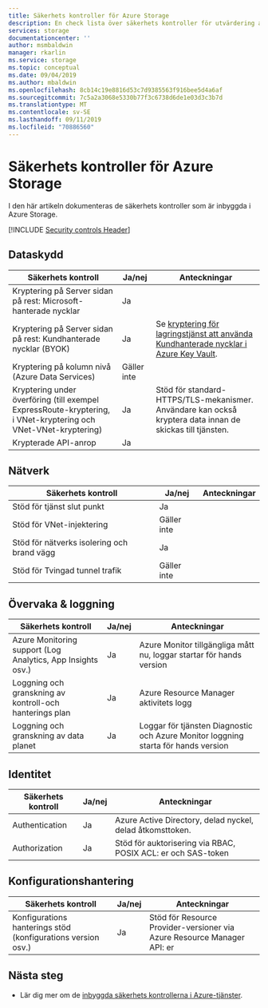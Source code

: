 ```yaml
---
title: Säkerhets kontroller för Azure Storage
description: En check lista över säkerhets kontroller för utvärdering av Azure Storage
services: storage
documentationcenter: ''
author: msmbaldwin
manager: rkarlin
ms.service: storage
ms.topic: conceptual
ms.date: 09/04/2019
ms.author: mbaldwin
ms.openlocfilehash: 8cb14c19e8816d53c7d9385563f916bee5d4a6af
ms.sourcegitcommit: 7c5a2a3068e5330b77f3c6738d6de1e03d3c3b7d
ms.translationtype: MT
ms.contentlocale: sv-SE
ms.lasthandoff: 09/11/2019
ms.locfileid: "70886560"
---
```

# <a name="security-controls-for-azure-storage"></a>Säkerhets kontroller för Azure Storage

I den här artikeln dokumenteras de säkerhets kontroller som är inbyggda i Azure Storage. 

[!INCLUDE [Security controls Header](../../../includes/security-controls-header.md)]

## <a name="data-protection"></a>Dataskydd

| Säkerhets kontroll | Ja/nej | Anteckningar |
|---|---|--|
| Kryptering på Server sidan på rest: Microsoft-hanterade nycklar | Ja |  |
| Kryptering på Server sidan på rest: Kundhanterade nycklar (BYOK) | Ja | Se [kryptering för lagringstjänst att använda Kundhanterade nycklar i Azure Key Vault](storage-service-encryption-customer-managed-keys.md?toc=%2fazure%2fstorage%2fblobs%2ftoc.json).|
| Kryptering på kolumn nivå (Azure Data Services)| Gäller inte |  |
| Kryptering under överföring (till exempel ExpressRoute-kryptering, i VNet-kryptering och VNet-VNet-kryptering)| Ja | Stöd för standard-HTTPS/TLS-mekanismer.  Användare kan också kryptera data innan de skickas till tjänsten. |
| Krypterade API-anrop| Ja |  |

## <a name="network"></a>Nätverk

| Säkerhets kontroll | Ja/nej | Anteckningar |
|---|---|--|
| Stöd för tjänst slut punkt| Ja |  |
| Stöd för VNet-injektering| Gäller inte |  |
| Stöd för nätverks isolering och brand vägg| Ja | |
| Stöd för Tvingad tunnel trafik| Gäller inte |  |

## <a name="monitoring--logging"></a>Övervaka & loggning

| Säkerhets kontroll | Ja/nej | Anteckningar|
|---|---|--|
| Azure Monitoring support (Log Analytics, App Insights osv.)| Ja | Azure Monitor tillgängliga mått nu, loggar startar för hands version |
| Loggning och granskning av kontroll-och hanterings plan | Ja | Azure Resource Manager aktivitets logg |
| Loggning och granskning av data planet| Ja | Loggar för tjänsten Diagnostic och Azure Monitor loggning starta för hands version  |

## <a name="identity"></a>Identitet

| Säkerhets kontroll | Ja/nej | Anteckningar|
|---|---|--|
| Authentication| Ja | Azure Active Directory, delad nyckel, delad åtkomsttoken. |
| Authorization| Ja | Stöd för auktorisering via RBAC, POSIX ACL: er och SAS-token |

## <a name="configuration-management"></a>Konfigurationshantering

| Säkerhets kontroll | Ja/nej | Anteckningar|
|---|---|--|
| Konfigurations hanterings stöd (konfigurations version osv.)| Ja | Stöd för Resource Provider-versioner via Azure Resource Manager API: er |

## <a name="next-steps"></a>Nästa steg

- Lär dig mer om de [inbyggda säkerhets kontrollerna i Azure-tjänster](../../security/fundamentals/security-controls.md).